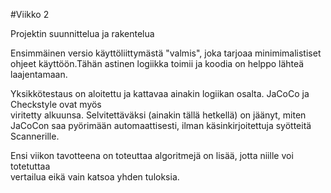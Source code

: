 #Viikko 2

Projektin suunnittelua ja rakentelua

Ensimmäinen versio käyttöliittymästä "valmis", joka tarjoaa minimimalistiset  
ohjeet käyttöön.Tähän astinen logiikka toimii ja koodia on helppo lähteä laajentamaan.  

Yksikkötestaus on aloitettu ja kattavaa ainakin logiikan osalta. JaCoCo ja Checkstyle ovat myös  
viritetty alkuunsa. Selvitettäväksi (ainakin tällä hetkellä) on jäänyt, miten  
JaCoCon saa pyörimään automaattisesti, ilman käsinkirjoitettuja syötteitä Scannerille.

Ensi viikon tavotteena on toteuttaa algoritmejä on lisää, jotta niille voi totetuttaa  
vertailua eikä vain katsoa yhden tuloksia.


